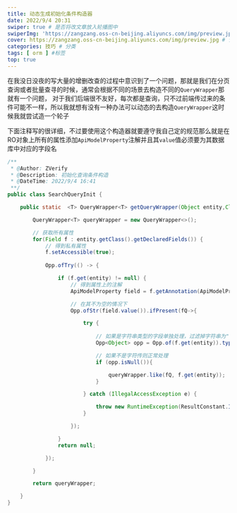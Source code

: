```yaml
---
title: 动态生成初始化条件构造器
date: 2022/9/4 20:31
swiper: true # 是否将改文章放入轮播图中
swiperImg: 'https://zangzang.oss-cn-beijing.aliyuncs.com/img/preview.jpg' # 该文章在轮播图中的图片，可以是本地目录下图片也可以是http://xxx图片
cover: https://zangzang.oss-cn-beijing.aliyuncs.com/img/preview.jpg # 该文章图片，可以是本地目录下图片也可以是http://xxx图片
categories: 技巧 # 分类
tags: [ orm ] #标签
top: true 
---
```


在我没日没夜的写大量的增删改查的过程中意识到了一个问题，那就是我们在分页查询或者批量查寻的时候，通常会根据不同的场景去构造不同的`QueryWrapper`那就有一个问题，
对于我们后端很不友好，每次都是查询，只不过前端传过来的条件可能不一样，所以我就想有没有一种办法可以动态的去构造`QueryWrapper`这时候我就尝试造一个轮子

下面注释写的很详细，不过要使用这个构造器就要遵守我自己定的规范那么就是在RO对象上所有的属性添加`ApiModelProperty`注解并且其`value`值必须要为其数据库中对应的字段名
```java
/**
 * @Author: ZVerify
 * @Description: 初始化查询条件构造
 * @DateTime: 2022/9/4 16:41
 **/
public class SearchQueryInit {

    public static  <T> QueryWrapper<T> getQueryWrapper(Object entity,Class<T> clazz){

        QueryWrapper<T> queryWrapper = new QueryWrapper<>();

        // 获取所有属性
        for(Field f : entity.getClass().getDeclaredFields()) {
            // 得到私有属性
            f.setAccessible(true);
            
            Opp.ofTry(() -> {

                if (f.get(entity) != null) {
                    // 得到属性上的注解
                    ApiModelProperty field = f.getAnnotation(ApiModelProperty.class);

                    // 在其不为空的情况下
                    Opp.ofStr(field.value()).ifPresent(fQ->{

                        try {
                            
                            // 如果是字符串类型的字段单独处理，过滤掉字符串为""or"    "的,然后进行构造
                            Opp<Object> opp = Opp.of(f.get(entity)).typeOfPeek((String s) -> Opp.ofStr(s).ifPresent(Fq -> queryWrapper.like(fQ, Fq)));

                            // 如果不是字符传则正常处理
                            if (opp.isNull()){

                                queryWrapper.like(fQ, f.get(entity));
                            }

                        } catch (IllegalAccessException e) {

                            throw new RuntimeException(ResultConstant.InitializationMessage.SEARCH_STRUCTURE);
                        }

                    });

                }
                return null;

            });

        }

        return queryWrapper;

    }
}

```

